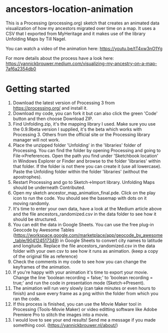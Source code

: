 # ancestors-location-animation
This is a Processing (processing.org) sketch that creates an animated data visualization of how my ancestors migrated over time on a map. It uses a CSV that I exported from MyHeritage and it makes use of the library Unfolding Maps by Till Nagel.

You can watch a video of the animation here:
https://youtu.be/tT4xw3nO1Yg

For more details about the process have a look here:
https://yannickbrouwer.medium.com/visualizing-my-ancestry-on-a-map-7af6a2354db0

# Getting started
1. Download the latest version of Processing 3 from https://processing.org/ and install it.
2. Download my code, you can fork it but can also click the green 'Code' button and then choose Download ZIP.
3. Find Unfolding.zip, it's the mapping library I used. Make sure you use the 0.9.9beta version I supplied, it's the beta which works with Processing 3. Others from the official site or the Processing library manager will not work.
4. Place the unzipped folder 'Unfolding' in the 'libraries' folder of Processing. You can find the folder by opening Processing and going to File->Preferences.
Open the path you find under 'Sketchbook location' in Windows Explorer or Finder and browse to the folder 'libraries' within that folder. If the folder is not there you can create it (use all lowercase). Paste the Unfolding folder within the folder 'libraries' (without the apostrophes).
5. Restart Processing and go to Sketch->Import library. Unfolding Maps should be underneath Contributed.
6. Open my sketch ancestor_map_animation_final.pde. Click on the play icon to run the code. You should see the basemap with dots on it moving randomly.
7. It's time to enter your own data, have a look at the Medium article above and the file ancestors_randomized.csv in the data folder to see how it should be structured. 
8. You can edit the data in Google Sheets. You can use the free plug-in Geocode by Awesome Tables (https://workspace.google.com/marketplace/app/geocode_by_awesome_table/904124517349) in Google Sheets to convert city names to latitude and longitude. Replace the file ancestors_randomized.csv in the data folder with your own csv to see how it runs as animation. (keep a copy of the original file as reference)
9. Check the comments in my code to see how you can change the keyframes of the animation.
10. If you're happy with your animation it's time to export your movie. Change the line 'boolean recording = false;' to 'boolean recording = true;' and run the code in presentation mode (Sketch->Present). 
11. The animation will run very slowly (can take minutes or even hours to finish) and save every frame as a png within the folder from which you ran the code.
12. If this process is finished, you can use the Movie Maker tool in Processing (Tools-Movie Maker) or video editting software like Adobe Premiere Pro to stitch the images into a movie.
13. I would love to see your end results! Send me a message if you made something cool. (https://yannickbrouwer.nl/about/)
